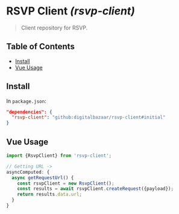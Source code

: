 # RSVP Client _(rsvp-client)_

> Client repository for RSVP.

## Table of Contents

- [Install](#install)
- [Vue Usage](#vue-usage)

## Install

In `package.json`:

```json
"dependencies": {
  "rsvp-client": "github:digitalbazaar/rsvp-client#initial"
}
```

## Vue Usage

```js
import {RsvpClient} from 'rsvp-client';

// Getting URL ->
asyncComputed: {
  async getRequestUrl() {
    const rsvpClient = new RsvpClient();
    const results = await rsvpClient.createRequest({payload});
    return results.data.url;
  }
}
```
